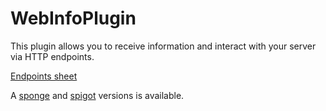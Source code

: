 # WebInfoPlugin

This plugin allows you to receive information and interact with your server via HTTP endpoints.

[Endpoints sheet](https://redguy.ru/webinfoswag/#/)

A [sponge](https://ore.spongepowered.org/Red_Guy/WebInfo) and [spigot](https://www.spigotmc.org/resources/webinfomod.78005) versions is available.

